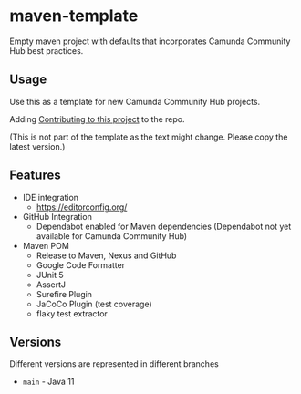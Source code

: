 # maven-template

Empty maven project with defaults that incorporates Camunda Community Hub best practices.

## Usage

Use this as a template for new Camunda Community Hub projects.

Adding [Contributing to this project](https://gist.github.com/jwulf/2c7f772570bfc8654b0a0a783a3f165e)
to the repo.

(This is not part of the template as the text might change. Please copy the latest version.)

## Features

- IDE integration
  - https://editorconfig.org/
- GitHub Integration
  - Dependabot enabled for Maven dependencies (Dependabot not yet available for Camunda Community
    Hub)
- Maven POM
  - Release to Maven, Nexus and GitHub
  - Google Code Formatter
  - JUnit 5
  - AssertJ
  - Surefire Plugin
  - JaCoCo Plugin (test coverage)
  - flaky test extractor

## Versions

Different versions are represented in different branches

- `main` - Java 11

